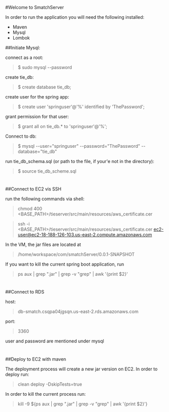 #Welcome to SmatchServer


In order to run the application you will need the following installed:

* Maven
* Mysql
* Lombok


##Initiate Mysql:

connect as a root:
>$ sudo mysql --password

create tie_db:
>$ create database tie_db;

create user for the spring app:
>$ create user 'springuser'@'%' identified by 'ThePassword';

grant permission for that user:
>$ grant all on tie_db.* to 'springuser'@'%';

Connect to db:
>$ mysql --user="springuser" --password="ThePassword" --database="tie_db"

run tie_db_schema.sql (or path to the file, if your'e not in the directory):
>$ source tie_db_scheme.sql
> 
#

##Connect to EC2 vis SSH

run the following commands via shell:
>chmod 400 <BASE_PATH>/tieserver/src/main/resources/aws_certificate.cer

>ssh -i <BASE_PATH>/tieserver/src/main/resources/aws_certificate.cer ec2-user@ec2-18-188-126-103.us-east-2.compute.amazonaws.com

In the VM, the jar files are located at
>/home/workspace/com/smatchServer/0.0.1-SNAPSHOT

If you want to kill the current spring boot application, run
>ps aux | grep ".jar" | grep -v "grep" | awk '{print $2}'
#

##Connect to RDS

host:
>db-smatch.csqpa04jgsqn.us-east-2.rds.amazonaws.com

port:
>3360

user and password are mentioned under mysql

#

##Deploy to EC2 with maven

The deployment process will create a new jar version on EC2. In order to deploy run:
>clean deploy -DskipTests=true

In order to kill the current process run:

>kill -9 ${ps aux | grep ".jar" | grep -v "grep" | awk '{print $2}'}




